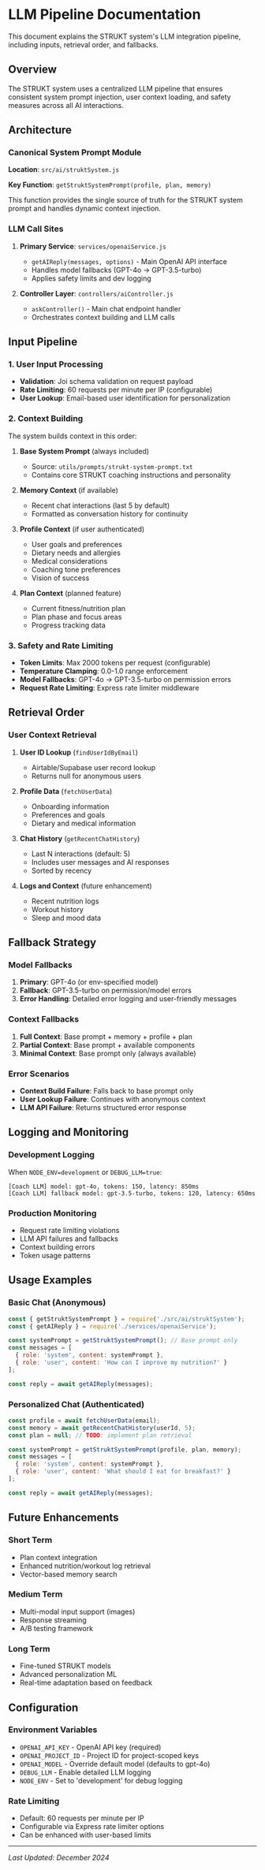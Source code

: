 # LLM Pipeline Documentation

This document explains the STRUKT system's LLM integration pipeline, including inputs, retrieval order, and fallbacks.

## Overview

The STRUKT system uses a centralized LLM pipeline that ensures consistent system prompt injection, user context loading, and safety measures across all AI interactions.

## Architecture

### Canonical System Prompt Module
**Location**: `src/ai/struktSystem.js`

**Key Function**: `getStruktSystemPrompt(profile, plan, memory)`

This function provides the single source of truth for the STRUKT system prompt and handles dynamic context injection.

### LLM Call Sites

1. **Primary Service**: `services/openaiService.js`
   - `getAIReply(messages, options)` - Main OpenAI API interface
   - Handles model fallbacks (GPT-4o → GPT-3.5-turbo)
   - Applies safety limits and dev logging

2. **Controller Layer**: `controllers/aiController.js`
   - `askController()` - Main chat endpoint handler
   - Orchestrates context building and LLM calls

## Input Pipeline

### 1. User Input Processing
- **Validation**: Joi schema validation on request payload
- **Rate Limiting**: 60 requests per minute per IP (configurable)
- **User Lookup**: Email-based user identification for personalization

### 2. Context Building

The system builds context in this order:

1. **Base System Prompt** (always included)
   - Source: `utils/prompts/strukt-system-prompt.txt`
   - Contains core STRUKT coaching instructions and personality

2. **Memory Context** (if available)
   - Recent chat interactions (last 5 by default)
   - Formatted as conversation history for continuity

3. **Profile Context** (if user authenticated)
   - User goals and preferences
   - Dietary needs and allergies
   - Medical considerations
   - Coaching tone preferences
   - Vision of success

4. **Plan Context** (planned feature)
   - Current fitness/nutrition plan
   - Plan phase and focus areas
   - Progress tracking data

### 3. Safety and Rate Limiting

- **Token Limits**: Max 2000 tokens per request (configurable)
- **Temperature Clamping**: 0.0-1.0 range enforcement
- **Model Fallbacks**: GPT-4o → GPT-3.5-turbo on permission errors
- **Request Rate Limiting**: Express rate limiter middleware

## Retrieval Order

### User Context Retrieval
1. **User ID Lookup** (`findUserIdByEmail`)
   - Airtable/Supabase user record lookup
   - Returns null for anonymous users

2. **Profile Data** (`fetchUserData`)
   - Onboarding information
   - Preferences and goals
   - Dietary and medical information

3. **Chat History** (`getRecentChatHistory`)
   - Last N interactions (default: 5)
   - Includes user messages and AI responses
   - Sorted by recency

4. **Logs and Context** (future enhancement)
   - Recent nutrition logs
   - Workout history
   - Sleep and mood data

## Fallback Strategy

### Model Fallbacks
1. **Primary**: GPT-4o (or env-specified model)
2. **Fallback**: GPT-3.5-turbo on permission/model errors
3. **Error Handling**: Detailed error logging and user-friendly messages

### Context Fallbacks
1. **Full Context**: Base prompt + memory + profile + plan
2. **Partial Context**: Base prompt + available components
3. **Minimal Context**: Base prompt only (always available)

### Error Scenarios
- **Context Build Failure**: Falls back to base prompt only
- **User Lookup Failure**: Continues with anonymous context
- **LLM API Failure**: Returns structured error response

## Logging and Monitoring

### Development Logging
When `NODE_ENV=development` or `DEBUG_LLM=true`:
```
[Coach LLM] model: gpt-4o, tokens: 150, latency: 850ms
[Coach LLM] fallback model: gpt-3.5-turbo, tokens: 120, latency: 650ms
```

### Production Monitoring
- Request rate limiting violations
- LLM API failures and fallbacks
- Context building errors
- Token usage patterns

## Usage Examples

### Basic Chat (Anonymous)
```javascript
const { getStruktSystemPrompt } = require('./src/ai/struktSystem');
const { getAIReply } = require('./services/openaiService');

const systemPrompt = getStruktSystemPrompt(); // Base prompt only
const messages = [
  { role: 'system', content: systemPrompt },
  { role: 'user', content: 'How can I improve my nutrition?' }
];

const reply = await getAIReply(messages);
```

### Personalized Chat (Authenticated)
```javascript
const profile = await fetchUserData(email);
const memory = await getRecentChatHistory(userId, 5);
const plan = null; // TODO: implement plan retrieval

const systemPrompt = getStruktSystemPrompt(profile, plan, memory);
const messages = [
  { role: 'system', content: systemPrompt },
  { role: 'user', content: 'What should I eat for breakfast?' }
];

const reply = await getAIReply(messages);
```

## Future Enhancements

### Short Term
- Plan context integration
- Enhanced nutrition/workout log retrieval
- Vector-based memory search

### Medium Term
- Multi-modal input support (images)
- Response streaming
- A/B testing framework

### Long Term
- Fine-tuned STRUKT models
- Advanced personalization ML
- Real-time adaptation based on feedback

## Configuration

### Environment Variables
- `OPENAI_API_KEY` - OpenAI API key (required)
- `OPENAI_PROJECT_ID` - Project ID for project-scoped keys
- `OPENAI_MODEL` - Override default model (defaults to gpt-4o)
- `DEBUG_LLM` - Enable detailed LLM logging
- `NODE_ENV` - Set to 'development' for debug logging

### Rate Limiting
- Default: 60 requests per minute per IP
- Configurable via Express rate limiter options
- Can be enhanced with user-based limits

---

*Last Updated: December 2024*